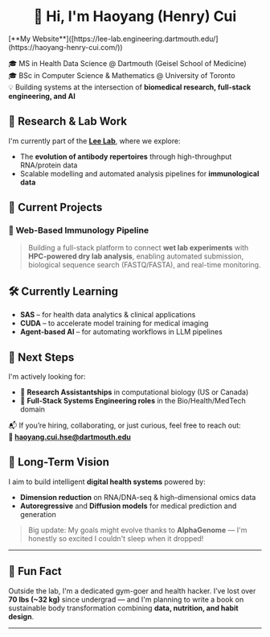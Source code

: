<h1 align="center">👋 Hi, I'm Haoyang (Henry) Cui</h1>
[**My Website**]([https://lee-lab.engineering.dartmouth.edu/](https://haoyang-henry-cui.com/))

🎓 MS in Health Data Science @ Dartmouth (Geisel School of Medicine)  
🎓 BSc in Computer Science & Mathematics @ University of Toronto  
💡 Building systems at the intersection of **biomedical research, full-stack engineering, and AI**


## 🔬 Research & Lab Work

I'm currently part of the [**Lee Lab**](https://lee-lab.engineering.dartmouth.edu/), where we explore:
- The **evolution of antibody repertoires** through high-throughput RNA/protein data
- Scalable modelling and automated analysis pipelines for **immunological data**


## 🚀 Current Projects

### 🧪 Web-Based Immunology Pipeline
> Building a full-stack platform to connect **wet lab experiments** with **HPC-powered dry lab analysis**, enabling automated submission, biological sequence search (FASTQ/FASTA), and real-time monitoring.



## 🛠️ Currently Learning
- **SAS** – for health data analytics & clinical applications  
- **CUDA** – to accelerate model training for medical imaging  
- **Agent-based AI** – for automating workflows in LLM pipelines  


## 🧬 Next Steps

I'm actively looking for:

- 🔬 **Research Assistantships** in computational biology (US or Canada)
- 🏥 **Full-Stack Systems Engineering roles** in the Bio/Health/MedTech domain

📬 If you’re hiring, collaborating, or just curious, feel free to reach out:  
**📧 haoyang.cui.hse@dartmouth.edu**

## 🎯 Long-Term Vision

I aim to build intelligent **digital health systems** powered by:
- **Dimension reduction** on RNA/DNA-seq & high-dimensional omics data
- **Autoregressive** and **Diffusion models** for medical prediction and generation

> Big update: My goals might evolve thanks to **AlphaGenome** — I'm honestly so excited I couldn't sleep when it dropped!

---

## 💪 Fun Fact

Outside the lab, I'm a dedicated gym-goer and health hacker. I’ve lost over **70 lbs (~32 kg)** since undergrad — and I'm planning to write a book on sustainable body transformation combining **data, nutrition, and habit design**.

---

<!-- Optional GitHub Stats -->
<!-- 
[![HYBleek's GitHub stats](https://github-readme-stats.vercel.app/api?username=HYBleek&show_icons=true&theme=default)](https://github.com/anuraghazra/github-readme-stats)
-->


